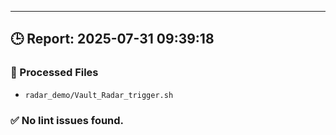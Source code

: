 ---
## 🕒 Report: 2025-07-31 09:39:18

### 📂 Processed Files
- `radar_demo/Vault_Radar_trigger.sh`



### ✅ No lint issues found.

